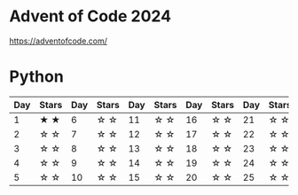 # Advent of Code 2024
https://adventofcode.com/

# Python
| Day | Stars | Day | Stars | Day | Stars | Day | Stars | Day | Stars |
|-----|-------|-----|-------|-----|-------|-----|-------|-----|-------|
|    1|  ★ ★  |    6|  ☆ ☆  |   11|  ☆ ☆  |   16|  ☆ ☆  |   21|  ☆ ☆  |
|    2|  ☆ ☆  |    7|  ☆ ☆  |   12|  ☆ ☆  |   17|  ☆ ☆  |   22|  ☆ ☆  |
|    3|  ☆ ☆  |    8|  ☆ ☆  |   13|  ☆ ☆  |   18|  ☆ ☆  |   23|  ☆ ☆  |
|    4|  ☆ ☆  |    9|  ☆ ☆  |   14|  ☆ ☆  |   19|  ☆ ☆  |   24|  ☆ ☆  |
|    5|  ☆ ☆  |   10|  ☆ ☆  |   15|  ☆ ☆  |   20|  ☆ ☆  |   25|  ☆ ☆  |
